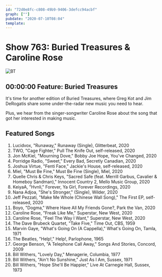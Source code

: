 ```yaml
---
id: "72d0e8fc-c808-49b9-9406-3defcc94acbf"
graph: [""]
pubdate: "2020-07-10T08:04"
template: 
---
```






# Show 763: Buried Treasures & Caroline Rose

![BT](https://api.wbez.org/v2/images/38753102-8740-4a6e-b52a-77716d049cae.jpg?width=960&height=450&mode=ASPECT_WIDTH)



## 00:00:00 Feature: Buried Treasures

It's time for another edition of Buried Treasures, where Greg Kot and Jim DeRogatis share some under-the-radar new music you need to hear.

Plus, we hear from the singer-songwriter Caroline Rose about the song that got her interested in making music.



## Featured Songs

1. Lucidvox, "Runaway," Runaway (Single), Glitterbeat, 2020
2. TWO, "Cage Fighter," Pull The Knife Out, self-released, 2020
3. Jon McKiel, "Mourning Dove," Bobby Joe Hope, You've Changed, 2020
4. Porridge Radio, "Sweet," Every Bad, Secretly Canadian, 2020
5. Joshua Virtue, "Fenti Face," Jackie's House, self-released, 2020
6. Miel, "Must Be Fine," Must Be Fine (Single), Miel, 2020
7. Quelle Chris & Chris Keys, "Sacred Safe (feat. Merrill Garbus, Cavalier & Homeboy Sandman)," Innocent Country 2, Mello Music Group, 2020
8. KeiyaA, "Hvnli," Forever, Ya Girl, Forever Recordings, 2020
9. Nana Adjoa, "She's Stronger," (Single), Wilder, 2020
10. Jeff Pezzati, "Make Me Whole (Chinese Wall Song)," The First EP, self-released, 2020
11. Boyo, "Dogma," Where Have All My Friends Gone?, Park the Van, 2020
12. Caroline Rose, "Freak Like Me," Superstar, New West, 2020
13. Caroline Rose, "Feel The Way I Want," Superstar, New West, 2020
14. The Dave Brubeck Quartet, "Take Five," Time Out, CBS, 1959
15. Marvin Gaye, "What's Going On (A Cappella)," What's Going On, Tamla, 1971
16. The Beatles, "Help!," Help!, Parlophone, 1965
17. George Benson, "A Telephone Call Away," Songs And Stories, Concord, 2009
18. Bill Withers, "Lovely Day," Menagerie, Columbia, 1977
19. Bill Withers, "Ain't No Sunshine," Just As I Am, Sussex, 1971
20. Bill Withers, "Hope She'll Be Happier," Live At Carnegie Hall, Sussex, 1973